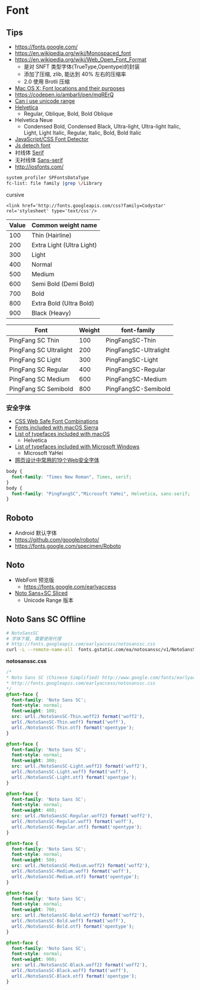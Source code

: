 # Font

## Tips
* https://fonts.google.com/
* https://en.wikipedia.org/wiki/Monospaced_font
* https://en.wikipedia.org/wiki/Web_Open_Font_Format
  * 是对 SNFT 类型字体(TrueType,Opentype)的封装
  * 添加了压缩, zlib, 能达到 40% 左右的压缩率
  * 2.0 使用 Brotli 压缩
* [Mac OS X: Font locations and their purposes](https://support.apple.com/en-us/HT201722)
* https://codepen.io/ambarli/pen/mqRErQ
* [Can i use unicode range](https://caniuse.com/#search=unicode%20range)
* [Helvetica](https://en.wikipedia.org/wiki/Helvetica)
  * Regular, Oblique, Bold, Bold Oblique
* Helvetica Neue
	* Condensed Bold, Condensed Black, Ultra-light, Ultra-light Italic, Light, Light Italic, Regular, Italic, Bold, Bold Italic
* [JavaScript/CSS Font Detector](http://www.lalit.org/lab/javascript-css-font-detect/)
* [Js detech font](https://stackoverflow.com/a/3368855/1870054)
* 衬线体 [Serif](https://en.wikipedia.org/wiki/Serif)
* 无衬线体 [Sans-serif](https://en.wikipedia.org/wiki/Sans-serif)
* http://iosfonts.com/

```bash
system_profiler SPFontsDataType
fc-list: file family |grep \/Library
```

cursive
```
<link href='http://fonts.googleapis.com/css?family=Codystar' rel='stylesheet' type='text/css'/>
```

Value	| Common weight name
------|-------------------
100	  | Thin (Hairline)
200	  | Extra Light (Ultra Light)
300	  | Light
400	  | Normal
500	  | Medium
600	  | Semi Bold (Demi Bold)
700	  | Bold
800	  | Extra Bold (Ultra Bold)
900	  | Black (Heavy)

Font                    | Weight| font-family
------------------------|-------|------------
PingFang SC Thin        | 100   | PingFangSC-Thin
PingFang SC Ultralight  | 200   | PingFangSC-Ultralight
PingFang SC Light       | 300   | PingFangSC-Light
PingFang SC Regular     | 400   | PingFangSC-Regular
PingFang SC Medium      | 600   | PingFangSC-Medium
PingFang SC Semibold    | 800   | PingFangSC-Semibold


### 安全字体
* [CSS Web Safe Font Combinations](https://www.w3schools.com/cssref/css_websafe_fonts.asp)
* [Fonts included with macOS Sierra](https://support.apple.com/en-us/HT206872)
* [List of typefaces included with macOS](https://en.wikipedia.org/wiki/List_of_typefaces_included_with_macOS)
  * Helvetica
* [List of typefaces included with Microsoft Windows](https://en.wikipedia.org/wiki/List_of_typefaces_included_with_Microsoft_Windows)
  * Microsoft YaHei
* [网页设计中常用的19个Web安全字体](https://blog.csdn.net/joyous/article/details/51498105)

```css
body {
  font-family: "Times New Roman", Times, serif;
}
body {
  font-family: "PingFangSC","Microsoft YaHei", Helvetica, sans-serif;
}
```

## Roboto
* Android 默认字体
* https://github.com/google/roboto/
* https://fonts.google.com/specimen/Roboto


## Noto
* WebFont 预览版
  * https://fonts.google.com/earlyaccess
* [Noto Sans+SC Sliced](https://fonts.google.com/earlyaccess#Noto+Sans+SC+Sliced)
  * Unicode Range 版本

## Noto Sans SC Offline
```bash
# NotoSansSC
# 字体下载, 需要使用代理
# http://fonts.googleapis.com/earlyaccess/notosanssc.css
curl -L --remote-name-all  fonts.gstatic.com/ea/notosanssc/v1/NotoSansSC-{Thin,Light,Regular,Medium,Bold,Black}.{woff2,woff,otf}
```

__notosanssc.css__

```css
/*
* Noto Sans SC (Chinese Simplified) http://www.google.com/fonts/earlyaccess
* http://fonts.googleapis.com/earlyaccess/notosanssc.css
*/
@font-face {
  font-family: 'Noto Sans SC';
  font-style: normal;
  font-weight: 100;
  src: url(./NotoSansSC-Thin.woff2) format('woff2'),
  url(./NotoSansSC-Thin.woff) format('woff'),
  url(./NotoSansSC-Thin.otf) format('opentype');
}

@font-face {
  font-family: 'Noto Sans SC';
  font-style: normal;
  font-weight: 300;
  src: url(./NotoSansSC-Light.woff2) format('woff2'),
  url(./NotoSansSC-Light.woff) format('woff'),
  url(./NotoSansSC-Light.otf) format('opentype');
}

@font-face {
  font-family: 'Noto Sans SC';
  font-style: normal;
  font-weight: 400;
  src: url(./NotoSansSC-Regular.woff2) format('woff2'),
  url(./NotoSansSC-Regular.woff) format('woff'),
  url(./NotoSansSC-Regular.otf) format('opentype');
}

@font-face {
  font-family: 'Noto Sans SC';
  font-style: normal;
  font-weight: 500;
  src: url(./NotoSansSC-Medium.woff2) format('woff2'),
  url(./NotoSansSC-Medium.woff) format('woff'),
  url(./NotoSansSC-Medium.otf) format('opentype');
}

@font-face {
  font-family: 'Noto Sans SC';
  font-style: normal;
  font-weight: 700;
  src: url(./NotoSansSC-Bold.woff2) format('woff2'),
  url(./NotoSansSC-Bold.woff) format('woff'),
  url(./NotoSansSC-Bold.otf) format('opentype');
}

@font-face {
  font-family: 'Noto Sans SC';
  font-style: normal;
  font-weight: 900;
  src: url(./NotoSansSC-Black.woff2) format('woff2'),
  url(./NotoSansSC-Black.woff) format('woff'),
  url(./NotoSansSC-Black.otf) format('opentype');
}
```

